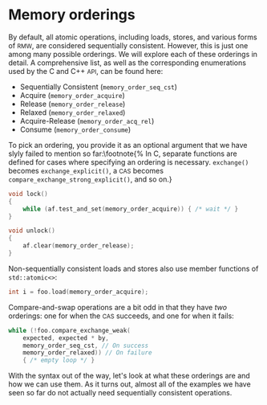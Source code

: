 # Memory orderings

By default, all atomic operations, including loads, stores, and various forms of <small>RMW</small>,
are considered sequentially consistent.
However, this is just one among many possible orderings.
We will explore each of these orderings in detail.
A comprehensive list, as well as the corresponding enumerations used by the C and C++ <small>API</small>, can be found here:
- Sequentially Consistent (`memory_order_seq_cst`)
- Acquire (`memory_order_acquire`)
- Release (`memory_order_release`)
- Relaxed (`memory_order_relaxed`)
- Acquire-Release (`memory_order_acq_rel`)
- Consume (`memory_order_consume`)

To pick an ordering,
you provide it as an optional argument that we have slyly failed to mention so far:\footnote{%
In C, separate functions are defined for cases where specifying an ordering is necessary.
`exchange()` becomes `exchange_explicit()`, a <small>CAS</small>
becomes `compare_exchange_strong_explicit()`, and so on.}
```cpp
void lock()
{
    while (af.test_and_set(memory_order_acquire)) { /* wait */ }
}

void unlock()
{
    af.clear(memory_order_release);
}
```
Non-sequentially consistent loads and stores also use member functions of `std::atomic<>`:
```cpp
int i = foo.load(memory_order_acquire);
```
Compare-and-swap operations are a bit odd in that they have *two* orderings: one for when the <small>CAS</small> succeeds, and one for when it fails:
```cpp
while (!foo.compare_exchange_weak(
    expected, expected * by,
    memory_order_seq_cst, // On success
    memory_order_relaxed)) // On failure
    { /* empty loop */ }
```

With the syntax out of the way,
let's look at what these orderings are and how we can use them.
As it turns out, almost all of the examples we have seen so far do not actually need sequentially consistent operations.
